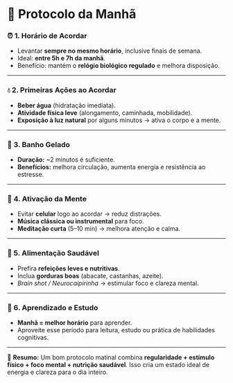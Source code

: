 # 🌅 Protocolo da Manhã

### ⏰ 1. Horário de Acordar

* Levantar **sempre no mesmo horário**, inclusive finais de semana.
* Ideal: **entre 5h e 7h da manhã**.
* Benefício: mantém o **relógio biológico regulado** e melhora disposição.

---

### 💧 2. Primeiras Ações ao Acordar

* **Beber água** (hidratação imediata).
* **Atividade física leve** (alongamento, caminhada, mobilidade).
* **Exposição à luz natural** por alguns minutos → ativa o corpo e a mente.

---

### 🚿 3. Banho Gelado

* **Duração:** \~2 minutos é suficiente.
* **Benefícios:** melhora circulação, aumenta energia e resistência ao estresse.

---

### 🧘 4. Ativação da Mente

* Evitar **celular** logo ao acordar → reduz distrações.
* **Música clássica ou instrumental** para foco.
* **Meditação curta** (5–10 min) → melhora atenção e calma.

---

### 🥑 5. Alimentação Saudável

* Prefira **refeições leves e nutritivas**.
* Inclua **gorduras boas** (abacate, castanhas, azeite).
* *Brain shot / Neurocaipirinha* → estimular foco e clareza mental.

---

### 📖 6. Aprendizado e Estudo

* **Manhã = melhor horário** para aprender.
* Aproveite esse período para leitura, estudo ou prática de habilidades cognitivas.

---

📌 **Resumo:**
Um bom protocolo matinal combina **regularidade + estímulo físico + foco mental + nutrição saudável**. Isso cria um estado ideal de energia e clareza para o dia inteiro.
